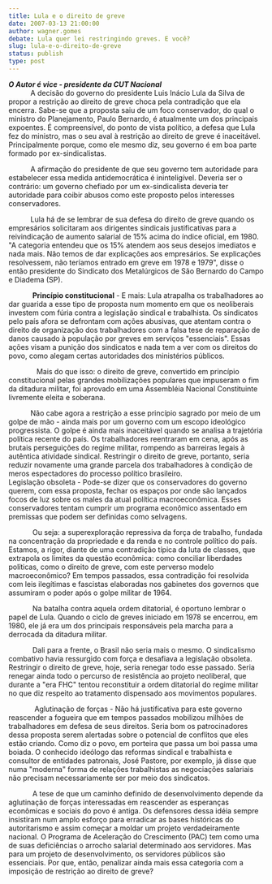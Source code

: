 ```yaml
---
title: Lula e o direito de greve 
date: 2007-03-13 21:00:00
author: wagner.gomes
debate: Lula quer lei restringindo greves. E você?
slug: lula-e-o-direito-de-greve
status: publish 
type: post
---
```


***O Autor é vice - presidente da CUT Nacional***  
           A decisão do governo do presidente Luis Inácio Lula da Silva de propor a restrição ao direito de greve choca pela contradição que ela encerra. Sabe-se que a proposta saiu de um foco conservador, do qual o ministro do Planejamento, Paulo Bernardo, é atualmente um dos principais expoentes. É compreensível, do ponto de vista político, a defesa que Lula fez do ministro, mas o seu aval à restrição ao direito de greve é inaceitável. Principalmente porque, como ele mesmo diz, seu governo é em boa parte formado por ex-sindicalistas.   
  
  
           A afirmação do presidente de que seu governo tem autoridade para estabelecer essa medida antidemocrática é ininteligível. Deveria ser o contrário: um governo chefiado por um ex-sindicalista deveria ter autoridade para coibir abusos como este proposto pelos interesses conservadores.   
  
  
           Lula há de se lembrar de sua defesa do direito de greve quando os empresários solicitaram aos dirigentes sindicais justificativas para a reivindicação de aumento salarial de 15% acima do índice oficial, em 1980. "A categoria entendeu que os 15% atendem aos seus desejos imediatos e nada mais. Não temos de dar explicações aos empresários. Se explicações resolvessem, não teríamos entrado em greve em 1978 e 1979", disse o então presidente do Sindicato dos Metalúrgicos de São Bernardo do Campo e Diadema (SP).   
  
  
            **Princípio constitucional** - E mais: Lula atrapalha os trabalhadores ao dar guarida a esse tipo de proposta num momento em que os neoliberais investem com fúria contra a legislação sindical e trabalhista. Os sindicatos pelo país afora se defrontam com ações abusivas, que atentam contra o direito de organização dos trabalhadores com a falsa tese de reparação de danos causado à população por greves em serviços "essenciais". Essas ações visam a punição dos sindicatos e nada tem a ver com os direitos do povo, como alegam certas autoridades dos ministérios públicos.   
  
  
              Mais do que isso: o direito de greve, convertido em princípio constitucional pelas grandes mobilizações populares que impuseram o fim da ditadura militar, foi aprovado em uma Assembléia Nacional Constituinte livremente eleita e soberana.   
  
  
           Não cabe agora a restrição a esse princípio sagrado por meio de um golpe de mão - ainda mais por um governo com um escopo ideológico progressista. O golpe é ainda mais inaceitável quando se analisa a trajetória política recente do país. Os trabalhadores reentraram em cena, após as brutais perseguições do regime militar, rompendo as barreiras legais à autêntica atividade sindical. Restringir o direito de greve, portanto, seria reduzir novamente uma grande parcela dos trabalhadores à condição de meros espectadores do processo político brasileiro.   
Legislação obsoleta - Pode-se dizer que os conservadores do governo querem, com essa proposta, fechar os espaços por onde são lançados focos de luz sobre os males da atual política macroeconômica. Esses conservadores tentam cumprir um programa econômico assentado em premissas que podem ser definidas como selvagens.   
  
  
            Ou seja: a superexploração repressiva da força de trabalho, fundada na concentração da propriedade e da renda e no controle político do país. Estamos, a rigor, diante de uma contradição típica da luta de classes, que extrapola os limites da questão econômica: como conciliar liberdades políticas, como o direito de greve, com este perverso modelo macroeconômico? Em tempos passados, essa contradição foi resolvida com leis ilegítimas e fascistas elaboradas nos gabinetes dos governos que assumiram o poder após o golpe militar de 1964.   
  
  
            Na batalha contra aquela ordem ditatorial, é oportuno lembrar o papel de Lula. Quando o ciclo de greves iniciado em 1978 se encerrou, em 1980, ele já era um dos principais responsáveis pela marcha para a derrocada da ditadura militar.   
  
  
            Dali para a frente, o Brasil não seria mais o mesmo. O sindicalismo combativo havia ressurgido com força e desafiava a legislação obsoleta. Restringir o direito de greve, hoje, seria renegar todo esse passado. Seria renegar ainda todo o percurso de resistência ao projeto neoliberal, que durante a "era FHC" tentou reconstituir a ordem ditatorial do regime militar no que diz respeito ao tratamento dispensado aos movimentos populares.   
  
  
             Aglutinação de forças - Não há justificativa para este governo reascender a fogueira que em tempos passados mobilizou milhões de trabalhadores em defesa de seus direitos. Seria bom os patrocinadores dessa proposta serem alertadas sobre o potencial de conflitos que eles estão criando. Como diz o povo, em porteira que passa um boi passa uma boiada. O conhecido ideólogo das reformas sindical e trabalhista e consultor de entidades patronais, José Pastore, por exemplo, já disse que numa "moderna" forma de relações trabalhistas as negociações salariais não precisam necessariamente ser por meio dos sindicatos.   
  
  
            A tese de que um caminho definido de desenvolvimento depende da aglutinação de forças interessadas em reascender as esperanças econômicas e sociais do povo é antiga. Os defensores dessa idéia sempre insistiram num amplo esforço para erradicar as bases históricas do autoritarismo e assim começar a moldar um projeto verdadeiramente nacional. O Programa de Aceleração do Crescimento (PAC) tem como uma de suas deficiências o arrocho salarial determinado aos servidores. Mas para um projeto de desenvolvimento, os servidores públicos são essenciais. Por que, então, penalizar ainda mais essa categoria com a imposição de restrição ao direito de greve?   
  

